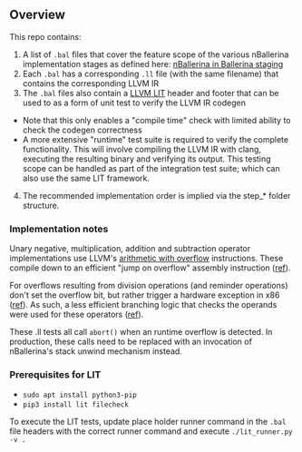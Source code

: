 ## Overview

This repo contains:
1. A list of `.bal` files that cover the feature scope of the various nBallerina implementation stages as defined here: [nBallerina in Ballerina staging](https://docs.google.com/document/d/1qcLqaTQea3xTdQtmH0SuIid6oMkHv-I0tvMkJxZV6JM/edit?usp=sharing)
2. Each `.bal` has a corresponding `.ll` file (with the same filename) that contains the corresponding LLVM IR
3. The `.bal` files also contain a [LLVM LIT](https://llvm.org/docs/CommandGuide/lit.html) header and footer that can be used to as a form of unit test to verify the LLVM IR codegen
  * Note that this only enables a "compile time" check with limited ability to check the codegen correctness
  * A more extensive "runtime" test suite is required to verify the complete functionality. This will involve compiling the LLVM IR with clang, executing the resulting binary and verifying its output. This testing scope can be handled as part of the integration test suite; which can also use the same LIT framework. 
4. The recommended implementation order is implied via the step_* folder structure.

### Implementation notes

Unary negative, multiplication, addition and subtraction operator implementations use LLVM's [arithmetic with overflow](https://llvm.org/docs/LangRef.html#arithmetic-with-overflow-intrinsics) instructions. These compile down to an efficient "jump on overflow" assembly instruction ([ref](https://godbolt.org/z/qnrd9EaEf)). 

For overflows resulting from division operations (and reminder operations) don't set the overflow bit, but rather trigger a hardware exception in x86 ([ref](https://stackoverflow.com/questions/3892379/causing-a-divide-overflow-error-x86)). As such, a less efficient branching logic that checks the operands were used for these operators ([ref](https://wiki.sei.cmu.edu/confluence/display/c/INT32-C.+Ensure+that+operations+on+signed+integers+do+not+result+in+overflow)).

These .ll tests all call `abort()` when an runtime overflow is detected. In production, these calls need to be replaced with an invocation of nBallerina's stack unwind mechanism instead.

### Prerequisites for LIT
* `sudo apt install python3-pip`
* `pip3 install lit filecheck`

To execute the LIT tests, update place holder runner command in the `.bal` file headers with the correct runner command and execute `./lit_runner.py -v .`
